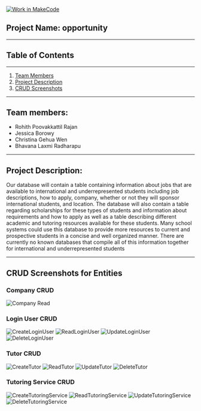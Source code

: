 [![Work in MakeCode](https://classroom.github.com/assets/work-in-make-code-c53f0c86300af1a64cdd5dc830e2509efd17c8cb483a722cacaee84d10eb8ec9.svg)](https://classroom.github.com/online_ide?assignment_repo_id=5817039&assignment_repo_type=AssignmentRepo)


## Project Name: opportunity
----

## Table of Contents
----

1. [Team Members](#team-members)
2. [Project Description](#project-description)
3. [CRUD Screenshots](#crud-screenshots-for-entities)



----

## Team members:
- Rohith Poovakkattil Rajan
- Jessica Borowy
- Christina Gehua Wen
- Bhavana Laxmi Radharapu

---

## Project Description:

Our database will contain a table containing information about jobs that are available to international and underrepresented students including job descriptions, how to apply, company, whether or not they will sponsor international students, and location. The database will also contain a table regarding scholarships for these types of students and information about requirements and how to apply as well as a table describing different academic and tutoring resources available for these students. Many school systems could use this database to provide more resources to current and prospective students in a concise and well organized manner. There are currently no known databases that compile all of this information together for international and underrepresented students

---

## CRUD Screenshots for Entities 

### Company CRUD 

![Company Read](https://github.com/CS480UIC/cs480-final-project-opportunity/tree/main/documentation/screenshots/company/read_company)

### Login User CRUD

![CreateLoginUser](https://user-images.githubusercontent.com/60859999/139346098-0e48743d-700f-4859-b8d0-d6ab24668deb.jpg)
![ReadLoginUser](https://user-images.githubusercontent.com/60859999/139346402-dd051b1c-af33-4e61-80e7-331a06664e9f.jpg)
![UpdateLoginUser](https://user-images.githubusercontent.com/60859999/139346418-5bfc58ee-5bae-4718-a5d5-e30bef7c1793.jpg)
![DeleteLoginUser](https://user-images.githubusercontent.com/60859999/139346429-3d66db97-a906-4492-9cfa-44f5aeb36024.jpg)

### Tutor CRUD

![CreateTutor](https://user-images.githubusercontent.com/60859999/139346471-70aa43a0-3786-4965-b5b7-df887b85951a.jpg)
![ReadTutor](https://user-images.githubusercontent.com/60859999/139346483-2dd30e23-62f6-426a-894e-5e1cd306c85a.jpg)
![UpdateTutor](https://user-images.githubusercontent.com/60859999/139346496-0e2ffb40-8698-427f-ba79-7157789b1959.jpg)
![DeleteTutor](https://user-images.githubusercontent.com/60859999/139346509-818a233b-ef4c-4e92-8f53-10ebabe6fcc4.jpg)

### Tutoring Service CRUD

![CreateTutoringService](https://user-images.githubusercontent.com/60859999/139346535-df745f34-ecf9-4407-b2a3-f234422a18ff.jpg)
![ReadTutoringService](https://user-images.githubusercontent.com/60859999/139346565-fe852602-09df-45d0-b69b-7b694507744b.jpg)
![UpdateTutoringService](https://user-images.githubusercontent.com/60859999/139346554-e555b710-9d52-4b98-8519-6506c7635a95.jpg)
![DeleteTutoringService](https://user-images.githubusercontent.com/60859999/139346577-bb9e2997-cf21-4650-bf6c-68da24776fc1.jpg)










